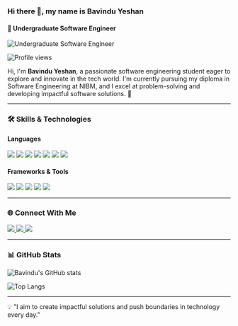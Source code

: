 ### Hi there 👋, my name is Bavindu Yeshan  
#### 🌟 Undergraduate Software Engineer  

![Undergraduate Software Engineer](https://media.licdn.com/dms/image/v2/D5616AQElrDFHf8KMmw/profile-displaybackgroundimage-shrink_350_1400/profile-displaybackgroundimage-shrink_350_1400/0/1722593554971?e=1733961600&v=beta&t=H4gMnCiSNfctp4b1f8xrcuJFcPHQbHQ_DAu3B-L2gmY)

<p align="left">
  <img src="https://komarev.com/ghpvc/?username=bavinduyeshan&label=Profile%20views&color=0e75b6&style=flat" alt="Profile views" />
</p>

Hi, I'm **Bavindu Yeshan**, a passionate software engineering student eager to explore and innovate in the tech world. I'm currently pursuing my diploma in Software Engineering at NIBM, and I excel at problem-solving and developing impactful software solutions. 🚀  

---

### 🛠️ Skills & Technologies  

#### **Languages**
<p>
  <img src="https://img.shields.io/badge/Java-ED8B00?style=for-the-badge&logo=java&logoColor=white" />
  <img src="https://img.shields.io/badge/C%23-239120?style=for-the-badge&logo=c-sharp&logoColor=white" />
  <img src="https://img.shields.io/badge/Python-3776AB?style=for-the-badge&logo=python&logoColor=white" />
  <img src="https://img.shields.io/badge/Dart-0175C2?style=for-the-badge&logo=dart&logoColor=white" />
  <img src="https://img.shields.io/badge/HTML5-E34F26?style=for-the-badge&logo=html5&logoColor=white" />
  <img src="https://img.shields.io/badge/CSS3-1572B6?style=for-the-badge&logo=css3&logoColor=white" />
  <img src="https://img.shields.io/badge/JavaScript-F7DF1E?style=for-the-badge&logo=javascript&logoColor=black" />
</p>

#### **Frameworks & Tools**
<p>
  <img src="https://img.shields.io/badge/Spring%20Boot-6DB33F?style=for-the-badge&logo=spring-boot&logoColor=white" />
  <img src="https://img.shields.io/badge/Postman-FF6C37?style=for-the-badge&logo=postman&logoColor=white" />
  <img src="https://img.shields.io/badge/IntelliJ%20IDEA-000000?style=for-the-badge&logo=intellij-idea&logoColor=white" />
  <img src="https://img.shields.io/badge/Git-F05032?style=for-the-badge&logo=git&logoColor=white" />
  <img src="https://img.shields.io/badge/VS%20Code-0078D4?style=for-the-badge&logo=visual-studio-code&logoColor=white" />
</p>

---

### 🌐 Connect With Me  

<p>
  <a href="https://github.com/Bavinduyeshan" target="_blank">
    <img src="https://img.shields.io/badge/GitHub-181717?style=for-the-badge&logo=github&logoColor=white" />
  </a>
  <a href="https://www.linkedin.com/in/BavinduYeshan/" target="_blank">
    <img src="https://img.shields.io/badge/LinkedIn-0077B5?style=for-the-badge&logo=linkedin&logoColor=white" />
  </a>
  <a href="https://bavinduyeshan.netlify.app/" target="_blank">
    <img src="https://img.shields.io/badge/Portfolio-000000?style=for-the-badge&logo=icloud&logoColor=white" />
  </a>
</p>

---

### 📊 GitHub Stats  

![Bavindu's GitHub stats](https://github-readme-stats.vercel.app/api?username=Bavinduyeshan&show_icons=true&theme=radical)  

![Top Langs](https://github-readme-stats.vercel.app/api/top-langs/?username=bavinduyeshan&layout=compact&theme=radical)

---

💡 "I aim to create impactful solutions and push boundaries in technology every day."  
